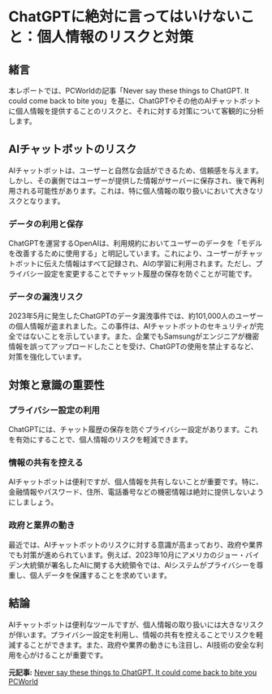 # ChatGPTに絶対に言ってはいけないこと：個人情報のリスクと対策

## 緒言

本レポートでは、PCWorldの記事「Never say these things to ChatGPT. It could come back to bite you」を基に、ChatGPTやその他のAIチャットボットに個人情報を提供することのリスクと、それに対する対策について客観的に分析します。

## AIチャットボットのリスク

AIチャットボットは、ユーザーと自然な会話ができるため、信頼感を与えます。しかし、その裏側ではユーザーが提供した情報がサーバーに保存され、後で再利用される可能性があります。これは、特に個人情報の取り扱いにおいて大きなリスクとなります。

### データの利用と保存

ChatGPTを運営するOpenAIは、利用規約においてユーザーのデータを「モデルを改善するために使用する」と明記しています。これにより、ユーザーがチャットボットに伝えた情報はすべて記録され、AIの学習に利用されます。ただし、プライバシー設定を変更することでチャット履歴の保存を防ぐことが可能です。

### データの漏洩リスク

2023年5月に発生したChatGPTのデータ漏洩事件では、約101,000人のユーザーの個人情報が盗まれました。この事件は、AIチャットボットのセキュリティが完全ではないことを示しています。また、企業でもSamsungがエンジニアが機密情報を誤ってアップロードしたことを受け、ChatGPTの使用を禁止するなど、対策を強化しています。

## 対策と意識の重要性

### プライバシー設定の利用

ChatGPTには、チャット履歴の保存を防ぐプライバシー設定があります。これを有効にすることで、個人情報のリスクを軽減できます。

### 情報の共有を控える

AIチャットボットは便利ですが、個人情報を共有しないことが重要です。特に、金融情報やパスワード、住所、電話番号などの機密情報は絶対に提供しないようにしましょう。

### 政府と業界の動き

最近では、AIチャットボットのリスクに対する意識が高まっており、政府や業界でも対策が進められています。例えば、2023年10月にアメリカのジョー・バイデン大統領が署名したAIに関する大統領令では、AIシステムがプライバシーを尊重し、個人データを保護することを求めています。

## 結論

AIチャットボットは便利なツールですが、個人情報の取り扱いには大きなリスクが伴います。プライバシー設定を利用し、情報の共有を控えることでリスクを軽減することができます。また、政府や業界の動きにも注目し、AI技術の安全な利用を心がけることが重要です。

**元記事:** [Never say these things to ChatGPT. It could come back to bite you PCWorld](https://www.pcworld.com/article/2535401/never-say-these-things-to-chatgpt-it-could-come-back-to-bite-you.html)